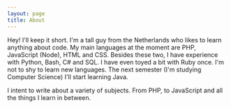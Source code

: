 ```yaml
---
layout: page
title: About
---
```


Hey! I'll keep it short. I'm a tall guy from the Netherlands who likes to learn anything about code. My main 
languages at the moment are PHP, JavaScript (Node), HTML and CSS. Besides these two, I have experience with Python, 
Bash, C# and SQL. I have even toyed a bit with Ruby once. I'm not to shy to learn new languages. The next semester 
(I'm studying Computer Science) I'll start learning Java.

I intent to write about a variety of subjects. From PHP, to JavaScript and all the things I learn in between.
